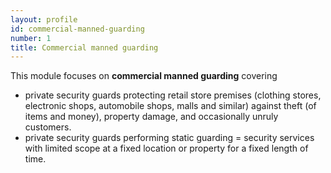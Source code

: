 ```yaml
---
layout: profile
id: commercial-manned-guarding
number: 1
title: Commercial manned guarding
---
```


This module focuses on **commercial manned guarding** covering

  * private security guards protecting retail store premises (clothing stores, electronic shops, automobile shops, malls and similar) against theft (of items and money), property damage, and occasionally unruly customers.
  * private security guards performing static guarding = security services with limited scope at a fixed location or property for a fixed length of time.




